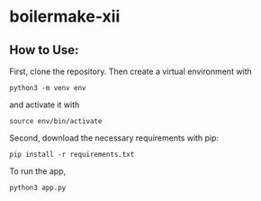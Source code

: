# boilermake-xii

## How to Use: 

First, clone the repository. Then create a virtual environment with 

``` python3 -m venv env ```

and activate it with 

``` source env/bin/activate ``` 

Second, download the necessary requirements with pip: 

``` pip install -r requirements.txt ```

To run the app, 

``` python3 app.py ``` 
